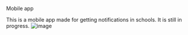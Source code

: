 Mobile app

This is a mobile app made for getting notifications in schools.
It is still in progress.
![image](https://github.com/UltraHardCorn25/VatrenaBaza2/assets/108307199/943a737b-0535-4eed-b462-c3fef893e0c9)
